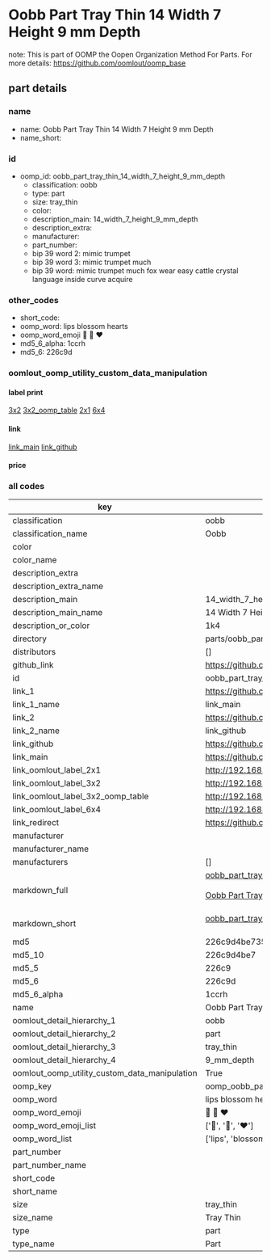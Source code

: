 # Oobb Part Tray Thin 14 Width 7 Height 9 mm Depth  

note: This is part of OOMP the Oopen Organization Method For Parts. For more details: https://github.com/oomlout/oomp_base

##  part details
  







### name
* name: Oobb Part Tray Thin 14 Width 7 Height 9 mm Depth
* name_short: 
### id
* oomp_id: oobb_part_tray_thin_14_width_7_height_9_mm_depth
  * classification: oobb
  * type: part
  * size: tray_thin
  * color: 
  * description_main: 14_width_7_height_9_mm_depth
  * description_extra: 
  * manufacturer: 
  * part_number: 
  * bip 39 word 2: mimic trumpet
  * bip 39 word 3: mimic trumpet much
  * bip 39 word: mimic trumpet much fox wear easy cattle crystal language inside curve acquire

### other_codes
* short_code: 
* oomp_word: lips blossom hearts
* oomp_word_emoji :lips: :blossom: :hearts:
* md5_6_alpha: 1ccrh
* md5_6: 226c9d






### oomlout_oomp_utility_custom_data_manipulation
#### label print
[3x2](http://192.168.1.245:1112/?label=oomp%201ccrh)
[3x2_oomp_table](http://192.168.1.108:1112/?label=oomp%201ccrh)
[2x1](http://192.168.1.242:1112/?label=oomp%201ccrh)
[6x4](http://192.168.1.55:1112/?label=oomp%201ccrh)    

#### link

[link_main](https://github.com/oomlout/oomlout_oomp_version_1_messy/tree/main/parts/oobb_part_tray_thin_14_width_7_height_9_mm_depth) [link_github](https://github.com/oomlout/oomlout_oomp_version_1_messy/tree/main/parts/oobb_part_tray_thin_14_width_7_height_9_mm_depth)                             

#### price







### all codes 
| key | value |  
| --- | --- |  
| classification | oobb |  
| classification_name | Oobb |  
| color |  |  
| color_name |  |  
| description_extra |  |  
| description_extra_name |  |  
| description_main | 14_width_7_height_9_mm_depth |  
| description_main_name | 14 Width 7 Height 9 mm Depth |  
| description_or_color | 1k4 |  
| directory | parts/oobb_part_tray_thin_14_width_7_height_9_mm_depth |  
| distributors | [] |  
| github_link | https://github.com/oomlout/oomlout_oomp_part_src/tree/main/parts/oobb_part_tray_thin_14_width_7_height_9_mm_depth |  
| id | oobb_part_tray_thin_14_width_7_height_9_mm_depth |  
| link_1 | https://github.com/oomlout/oomlout_oomp_version_1_messy/tree/main/parts/oobb_part_tray_thin_14_width_7_height_9_mm_depth |  
| link_1_name | link_main |  
| link_2 | https://github.com/oomlout/oomlout_oomp_version_1_messy/tree/main/parts/oobb_part_tray_thin_14_width_7_height_9_mm_depth |  
| link_2_name | link_github |  
| link_github | https://github.com/oomlout/oomlout_oomp_version_1_messy/tree/main/parts/oobb_part_tray_thin_14_width_7_height_9_mm_depth |  
| link_main | https://github.com/oomlout/oomlout_oomp_version_1_messy/tree/main/parts/oobb_part_tray_thin_14_width_7_height_9_mm_depth |  
| link_oomlout_label_2x1 | http://192.168.1.242:1112/?label=oomp%201ccrh |  
| link_oomlout_label_3x2 | http://192.168.1.245:1112/?label=oomp%201ccrh |  
| link_oomlout_label_3x2_oomp_table | http://192.168.1.108:1112/?label=oomp%201ccrh |  
| link_oomlout_label_6x4 | http://192.168.1.55:1112/?label=oomp%201ccrh |  
| link_redirect | https://github.com/oomlout/oomlout_oomp_version_1_messy/tree/main/parts/oobb_part_tray_thin_14_width_7_height_9_mm_depth |  
| manufacturer |  |  
| manufacturer_name |  |  
| manufacturers | [] |  
| markdown_full | [oobb_part_tray_thin_14_width_7_height_9_mm_depth](none)<br>[](none)<br>[Oobb Part Tray Thin 14 Width 7 Height 9 Mm Depth](none)<br><br> |  
| markdown_short | [oobb_part_tray_thin_14_width_7_height_9_mm_depth](none)<br><br> |  
| md5 | 226c9d4be7354489177c35c5223a6466 |  
| md5_10 | 226c9d4be7 |  
| md5_5 | 226c9 |  
| md5_6 | 226c9d |  
| md5_6_alpha | 1ccrh |  
| name | Oobb Part Tray Thin 14 Width 7 Height 9 mm Depth |  
| oomlout_detail_hierarchy_1 | oobb |  
| oomlout_detail_hierarchy_2 | part |  
| oomlout_detail_hierarchy_3 | tray_thin |  
| oomlout_detail_hierarchy_4 | 9_mm_depth |  
| oomlout_oomp_utility_custom_data_manipulation | True |  
| oomp_key | oomp_oobb_part_tray_thin_14_width_7_height_9_mm_depth |  
| oomp_word | lips blossom hearts |  
| oomp_word_emoji | :lips: :blossom: :hearts: |  
| oomp_word_emoji_list | [':lips:', ':blossom:', ':hearts:'] |  
| oomp_word_list | ['lips', 'blossom', 'hearts'] |  
| part_number |  |  
| part_number_name |  |  
| short_code |  |  
| short_name |  |  
| size | tray_thin |  
| size_name | Tray Thin |  
| type | part |  
| type_name | Part |  
